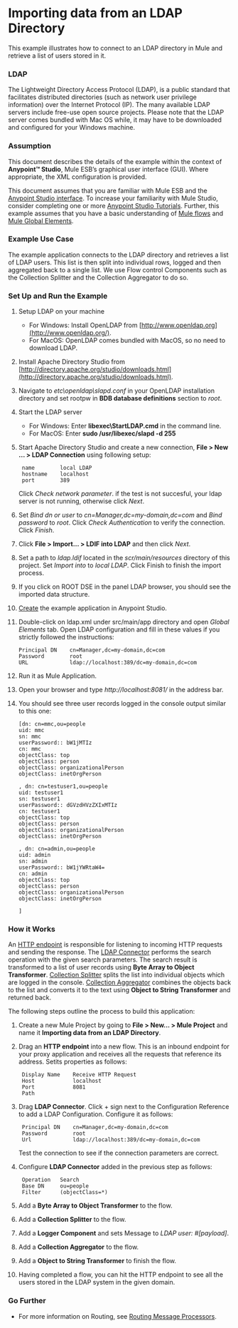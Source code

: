 # Importing data from an LDAP Directory

This example illustrates how to connect to an LDAP directory in Mule and retrieve a list of users stored in it. 

### LDAP

The Lightweight Directory Access Protocol (LDAP), is a public standard that facilitates distributed directories (such as network user privilege information) over the Internet Protocol (IP). The many available LDAP servers include free-use open source projects. Please note that the LDAP server comes bundled with Mac OS while, it may have to be downloaded and configured for your Windows machine.

### Assumption

This document describes the details of the example within the context of **Anypoint™ Studio**, Mule ESB’s graphical user interface (GUI). Where appropriate, the XML configuration is provided.

This document assumes that you are familiar with Mule ESB and the [Anypoint Studio interface](http://www.mulesoft.org/documentation/display/current/Anypoint+Studio+Essentials). To increase your familiarity with Mule Studio, consider completing one or more [Anypoint Studio Tutorials](http://www.mulesoft.org/documentation/display/current/Basic+Studio+Tutorial). Further, this example assumes that you have a basic understanding of [Mule flows](http://www.mulesoft.org/documentation/display/current/Mule+Application+Architecture) and [Mule Global Elements](http://www.mulesoft.org/documentation/display/current/Global+Elements).

### Example Use Case

The example application connects to the LDAP directory and retrieves a list of LDAP users. This list is then split into individual rows, logged and then aggregated back to a single list. We use Flow control Components such as the Collection Splitter and the Collection Aggregator to do so.

### Set Up and Run the Example 

1. Setup LDAP on your machine
   * For Windows: Install OpenLDAP from [http://www.openldap.org](http://www.openldap.org/).
   * For MacOS: OpenLDAP comes bundled with MacOS, so no need to download LDAP.
   
2. Install Apache Directory Studio from [http://directory.apache.org/studio/downloads.html](http://directory.apache.org/studio/downloads.html).
 
3. Navigate to *etc\openldap\slapd.conf* in your OpenLDAP installation directory and set rootpw in **BDB database definitions** section to *root*.
   
4. Start the LDAP server
   * For Windows: Enter **libexec\StartLDAP.cmd** in the command line.
   * For MacOS: Enter **sudo /usr/libexec/slapd -d 255**
    
5. Start Apache Directory Studio and create a new connection, **File > New ... > LDAP Connection** using following setup:

		name		local LDAP
		hostname	localhost
		port		389

	Click *Check network parameter*. if the test is not succesful, your ldap server is not running, otherwise click *Next*.
	
6. Set *Bind dn or user* to *cn=Manager,dc=my-domain,dc=com* and *Bind password* to *root*. Click *Check Authentication* to verify the connection. Click *Finish*.

7. Click **File > Import... > LDIF into LDAP** and then click *Next*. 

8. Set a path to *ldap.ldif* located in the *scr/main/resources* directory of this project. Set *Import into* to *local LDAP*. Click Finish to finish the import process. 

9. If you click on ROOT DSE in the panel LDAP browser, you should see the imported data structure.

10. [Create](http://www.mulesoft.org/documentation/display/current/Mule+Examples#MuleExamples-CreateandRunExampleApplications) the example application in Anypoint Studio.
11. Double-click on ldap.xml under src/main/app directory and open *Global Elements* tab. Open LDAP configuration and fill in these values if you strictly followed the instructions:

		Principal DN	cn=Manager,dc=my-domain,dc=com
		Password		root
		URL 			ldap://localhost:389/dc=my-domain,dc=com

12. Run it as Mule Application.

11. Open your browser and type *http://localhost:8081/* in the address bar.

12. You should see three user records logged in the console output similar to this one:

		[dn: cn=mmc,ou=people
		uid: mmc
		sn: mmc
		userPassword:: bW1jMTIz
		cn: mmc
		objectClass: top
		objectClass: person
		objectClass: organizationalPerson
		objectClass: inetOrgPerson
		
		, dn: cn=testuser1,ou=people
		uid: testuser1
		sn: testuser1
		userPassword:: dGVzdHVzZXIxMTIz
		cn: testuser1
		objectClass: top
		objectClass: person
		objectClass: organizationalPerson
		objectClass: inetOrgPerson
		
		, dn: cn=admin,ou=people
		uid: admin
		sn: admin
		userPassword:: bW1jYWRtaW4=
		cn: admin
		objectClass: top
		objectClass: person
		objectClass: organizationalPerson
		objectClass: inetOrgPerson
		
		]

### How it Works 

An [HTTP endpoint](http://www.mulesoft.org/documentation/display/current/HTTP+Connector) is responsible for listening to incoming HTTP requests and sending the response. The [LDAP Connector](http://www.mulesoft.org/connectors/ldap-connector) performs the search operation with the given search parameters. The search result is transformed to a list of user records using **Byte Array to Object Transformer**. [Collection Splitter](http://www.mulesoft.org/documentation/display/current/Routing+Message+Processors#RoutingMessageProcessors-CollectionSplitter) splits the list into individual objects which are logged in the console. [Collection Aggregator](http://www.mulesoft.org/documentation/display/current/Routing+Message+Processors#RoutingMessageProcessors-CollectionAggregator) combines the objects back to the list and converts it to the text using **Object to String Transformer** and returned back.

The following steps outline the process to build this application:

1. Create a new Mule Project by going to **File > New... > Mule Project** and name it **Importing data from an LDAP Directory**.
2. Drag an **HTTP endpoint** into a new flow. This is an inbound endpoint for your proxy application and receives all the requests that reference its address. Setits properties as follows:

		Display Name	Receive HTTP Request
		Host			localhost
		Port			8081
		Path	 
		
3. Drag **LDAP Connector**. Click + sign next to the Configuration Reference to add a LDAP Configuration. Configure it as follows:

		Principal DN	cn=Manager,dc=my-domain,dc=com
		Password		root
		Url 			ldap://localhost:389/dc=my-domain,dc=com
		 
	Test the connection to see if the connection parameters are correct.
	
4. Configure **LDAP Connector** added in the previous step as follows:

		Operation 	Search
		Base DN 	ou=people
		Filter 		(objectClass=*)
		 
5. Add a **Byte Array to Object Transformer** to the flow.
6. Add a **Collection Splitter** to the flow.
7. Add a **Logger Component** and sets Message to *LDAP user: #[payload]*.
8. Add a **Collection Aggregator** to the flow.
9. Add a **Object to String Transformer** to finish the flow.
10. Having completed a flow, you can hit the HTTP endpoint to see all the users stored in the LDAP system in the given domain.


### Go Further ###

- For more information on Routing, see [Routing Message Processors](http://www.mulesoft.org/documentation/display/current/Routing+Message+Processors).
 




